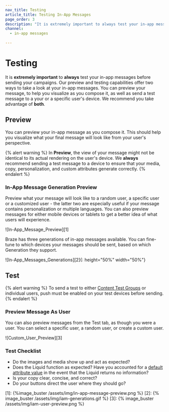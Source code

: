 ```yaml
---
nav_title: Testing
article_title: Testing In-App Messages
page_order: 3
description: "It is extremely important to always test your in-app messages before sending your campaigns. Our preview and testing capabilities offer two ways to take a look at your in-app messages."
channel:
  - in-app messages
  
---
```


# Testing

It is __extremely important__ to __always__ test your in-app messages before sending your campaigns. Our preview and testing capabilities offer two ways to take a look at your in-app messages. You can preview your message, to help you visualize as you compose it, as well as send a test message to a your or a specific user's device. We recommend you take advantage of __both__.

## Preview

You can preview your in-app message as you compose it. This should help you visualize what your final message will look like from your user's perspective.

{% alert warning %}
In __Preview__, the view of your message might not be identical to its actual rendering on the user's device. We __always__ recommend sending a test message to a device to ensure that your media, copy, personalization, and custom attributes generate correctly.
{% endalert %}

### In-App Message Generation Preview

Preview what your message will look like to a random user, a specific user or a customized user - the latter two are especially useful if your message contains personalization or multiple languages. You can also preview messages for either mobile devices or tablets to get a better idea of what users will experience.

![In-App_Message_Preview][1]

Braze has three generations of in-app messages available. You can fine-tune to which devices your messages should be sent, based on which Generation they support.

![In-App_Messages_Generations][2]{: height="50%" width="50%"}

## Test

{% alert warning %}
  To send a test to either [Content Test Groups]({{site.baseurl}}/user_guide/administrative/app_settings/developer_console/internal_groups_tab/#content-test-groups) or individual users, push must be enabled on your test devices before sending.
{% endalert %}

### Preview Message As User

You can also preview messages from the Test tab, as though you were a user. You can select a specific user, a random user, or create a custom user.

![Custom_User_Preview][3]

### Test Checklist

- Do the images and media show up and act as expected?
- Does the Liquid function as expected? Have you accounted for a [default attribute value]({{site.baseurl}}/user_guide/personalization_and_dynamic_content/liquid/conditional_logic/#accounting-for-null-attribute-values) in the event that the Liquid returns no information?
- Is your copy clear, concise, and correct?
- Do your buttons direct the user where they should go?

[1]: {%image_buster /assets/img/in-app-message-preview.png %}
[2]: {% image_buster /assets/img/iam-generations.gif %}
[3]: {% image_buster /assets/img/iam-user-preview.png %}
